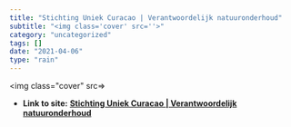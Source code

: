 ```yaml
---
title: "Stichting Uniek Curacao | Verantwoordelijk natuuronderhoud"
subtitle: "<img class='cover' src=''>"
category: "uncategorized"
tags: []
date: "2021-04-06"
type: "rain"
---
```

<img class="cover" src=>


* **Link to site:** **[Stichting Uniek Curacao | Verantwoordelijk natuuronderhoud](http://www.uniekcuracao.org)**